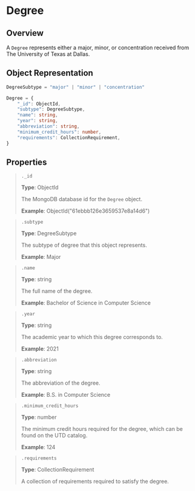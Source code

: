 # Degree
## Overview

A `Degree` represents either a major, minor, or concentration received from The University of Texas at Dallas.

## Object Representation
```ts
DegreeSubtype = "major" | "minor" | "concentration"

Degree = {
    "_id": ObjectId,
    "subtype": DegreeSubtype,
    "name": string,
    "year": string,
    "abbreviation": string,
    "minimum_credit_hours": number,
    "requirements": CollectionRequirement,
}
```

## Properties
> `._id`
>
> **Type**: ObjectId
>
> The MongoDB database id for the `Degree` object.
>
> **Example**: ObjectId("61ebbb126e3659537e8a14d6")

> `.subtype`
>
> **Type**: DegreeSubtype
>
> The subtype of degree that this object represents.
>
> **Example**: Major

> `.name`
>
> **Type**: string
>
> The full name of the degree.
>
> **Example**: Bachelor of Science in Computer Science

> `.year`
> 
> **Type**: string
>
> The academic year to which this degree corresponds to.
>
> **Example**: 2021

> `.abbreviation`
>
> **Type**: string
>
>The abbreviation of the degree.
>
> **Example**: B.S. in Computer Science

> `.minimum_credit_hours`
>
> **Type**: number
>
> The minimum credit hours required for the degree, which can be found on the UTD catalog.
>
> **Example**: 124

> `.requirements`
>
> **Type**: CollectionRequirement
>
> A collection of requirements required to satisfy the degree.
